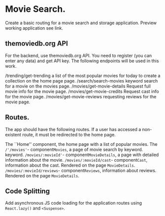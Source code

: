 # Movie Search.

Create a basic routing for a movie search and storage application. Preview
working application see link.

## themoviedb.org API

For the backend, use themoviedb.org API. You need to register (you can enter any
data) and get API key. The following endpoints will be used in this work.

/trending/get-trending a list of the most popular movies for today to create a
collection on the home page page. /search/search-movies keyword search for a
movie on the movies page. /movies/get-movie-details Request full movie info for
the movie page. /movies/get-movie-credits Request cast info for the movie page.
/movies/get-movie-reviews requesting reviews for the movie page.

## Routes.

The app should have the following routes. If a user has accessed a non-existent
route, it must be redirected to the home page.

The
``Home'' component, the home page with a list of popular movies. The `/'/movies'`- component`Movies`, a page of movie search by keyword. keyword. `/movies/:movieId'`- component`MovieDetails`, a page with detailed information about the movie. `/movies/:movieId/cast`- component`Cast`, information about the cast. Rendered on the page `MovieDetails`. `/movies/:movieId/reviews`- component`Reviews`, information about reviews. Rendered on the page `MovieDetails`.

## Code Splitting

Add asynchronous JS code loading for the application routes using `React.lazy()`
and `<Suspense>`.
